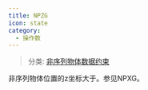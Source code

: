 ```yaml
---
title: NPZG
icon: state
category:
  - 操作数
---
```


> 分类: [非序列物体数据约束](/hb/operands/130/878/  "Zemax 操作数 非序列物体数据约束")

非序列物体位置的z坐标大于。参见NPXG。